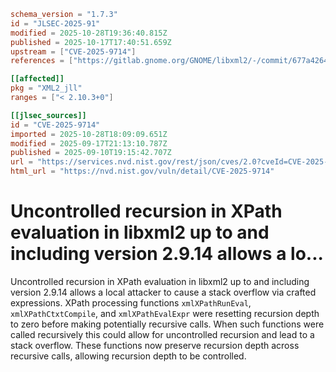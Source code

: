 ```toml
schema_version = "1.7.3"
id = "JLSEC-2025-91"
modified = 2025-10-28T19:36:40.815Z
published = 2025-10-17T17:40:51.659Z
upstream = ["CVE-2025-9714"]
references = ["https://gitlab.gnome.org/GNOME/libxml2/-/commit/677a42645ef22b5a50741bad5facf9d8a8bc6d21"]

[[affected]]
pkg = "XML2_jll"
ranges = ["< 2.10.3+0"]

[[jlsec_sources]]
id = "CVE-2025-9714"
imported = 2025-10-28T18:09:09.651Z
modified = 2025-09-17T21:13:10.787Z
published = 2025-09-10T19:15:42.707Z
url = "https://services.nvd.nist.gov/rest/json/cves/2.0?cveId=CVE-2025-9714"
html_url = "https://nvd.nist.gov/vuln/detail/CVE-2025-9714"
```

# Uncontrolled recursion in XPath evaluation in libxml2 up to and including version 2.9.14 allows a lo...

Uncontrolled recursion in XPath evaluation in libxml2 up to and including version 2.9.14 allows a local attacker to cause a stack overflow via crafted expressions. XPath processing functions `xmlXPathRunEval`, `xmlXPathCtxtCompile`, and `xmlXPathEvalExpr` were resetting recursion depth to zero before making potentially recursive calls. When such functions were called recursively this could allow for uncontrolled recursion and lead to a stack overflow. These functions now preserve recursion depth across recursive calls, allowing recursion depth to be controlled.

